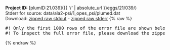 **Project ID:** [plumID:21.039]({{ '/' | absolute_url }}eggs/21/039/)  
Stderr for source:  data/ala2-psi/1_opes_psi/plumed.dat   
Download: [zipped raw stdout](plumed.dat.plumed_master.stdout.txt.zip) - [zipped raw stderr](plumed.dat.plumed_master.stderr.txt.zip) 
{% raw %}
<pre>
#! Only the first 1000 rows of the error file are shown below
#! To inspect the full error file, please download the zipped raw stderr file above
</pre>
{% endraw %}
